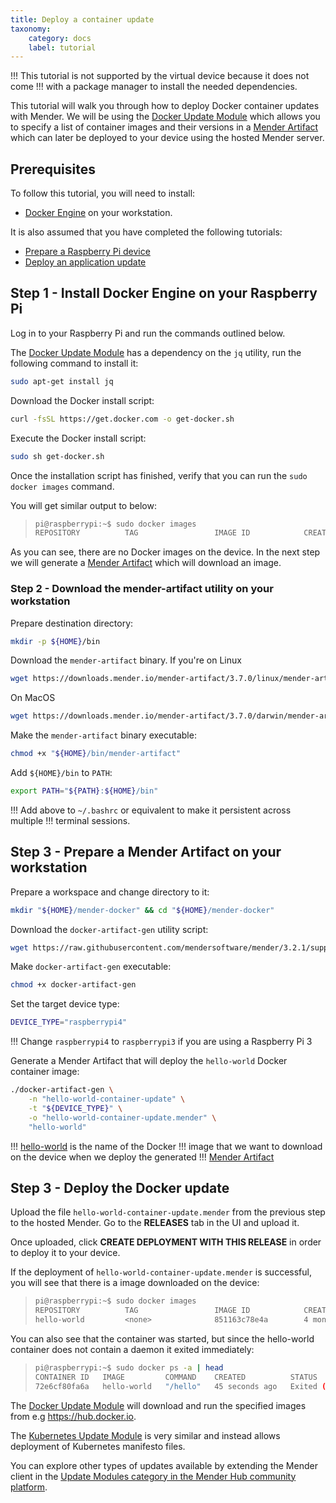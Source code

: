 ```yaml
---
title: Deploy a container update
taxonomy:
    category: docs
    label: tutorial
---
```


!!! This tutorial is not supported by the virtual device because it does not come
!!! with a package manager to install the needed dependencies.

This tutorial will walk you through how to deploy Docker container updates with
Mender. We will be using the
[Docker Update Module](https://hub.mender.io/t/docker/324?target=_blank) which
allows you to specify a list of container images and their versions in a
[Mender Artifact](../../02.Overview/03.Artifact/docs.md) which
can later be deployed to your device using the hosted Mender server.

## Prerequisites

To follow this tutorial, you will need to install:

* [Docker Engine](https://docs.docker.com/engine/install?target=_blank) on your
workstation.

It is also assumed that you have completed the following tutorials:

* [Prepare a Raspberry Pi device](../01.Preparation/01.Prepare-a-Raspberry-Pi-device/docs.md)
* [Deploy an application update](../02.Deploy-an-application-update/docs.md)

## Step 1 - Install Docker Engine on your Raspberry Pi

Log in to your Raspberry Pi and run the commands outlined below.

The [Docker Update Module](https://hub.mender.io/t/docker/324?target=_blank) has
a dependency on the `jq` utility, run the following command to install it:

```bash
sudo apt-get install jq
```

Download the Docker install script:

```bash
curl -fsSL https://get.docker.com -o get-docker.sh
```

Execute the Docker install script:

```bash
sudo sh get-docker.sh
```

Once the installation script has finished, verify that you can run the
`sudo docker images` command.

You will get similar output to below:


>```bash
>pi@raspberrypi:~$ sudo docker images
>REPOSITORY          TAG                 IMAGE ID            CREATED             SIZE
>```

As you can see, there are no Docker images on the device. In the next step we
will generate a
[Mender Artifact](../../02.Overview/03.Artifact/docs.md) which will
download an image.

### Step 2 - Download the mender-artifact utility on your workstation

Prepare destination directory:

```bash
mkdir -p ${HOME}/bin
```

Download the `mender-artifact` binary. If you're on Linux

<!--AUTOVERSION: "mender-artifact/%/"/mender-artifact -->
```bash
wget https://downloads.mender.io/mender-artifact/3.7.0/linux/mender-artifact -O ${HOME}/bin/mender-artifact
```

On MacOS

<!--AUTOVERSION: "mender-artifact/%/"/mender-artifact -->
```bash
wget https://downloads.mender.io/mender-artifact/3.7.0/darwin/mender-artifact -O ${HOME}/bin/mender-artifact
```


Make the `mender-artifact` binary executable:

```bash
chmod +x "${HOME}/bin/mender-artifact"
```

Add `${HOME}/bin` to `PATH`:

```bash
export PATH="${PATH}:${HOME}/bin"
```

!!! Add above to `~/.bashrc` or equivalent to make it persistent across multiple
!!! terminal sessions.


## Step 3 - Prepare a Mender Artifact on your workstation

Prepare a workspace and change directory to it:

```bash
mkdir "${HOME}/mender-docker" && cd "${HOME}/mender-docker"
```

Download the `docker-artifact-gen` utility script:

<!--AUTOVERSION: "mender/%"/mender-->
```bash
wget https://raw.githubusercontent.com/mendersoftware/mender/3.2.1/support/modules-artifact-gen/docker-artifact-gen
```

Make `docker-artifact-gen` executable:

```bash
chmod +x docker-artifact-gen
```

Set the target device type:

```bash
DEVICE_TYPE="raspberrypi4"
```

!!! Change `raspberrypi4` to `raspberrypi3` if you are using a Raspberry Pi 3


Generate a Mender Artifact that will deploy the `hello-world` Docker container image:

```bash
./docker-artifact-gen \
    -n "hello-world-container-update" \
    -t "${DEVICE_TYPE}" \
    -o "hello-world-container-update.mender" \
    "hello-world"
```

!!! [hello-world](https://hub.docker.com/_/hello-world?target=_blank) is the name of the Docker
!!! image that we want to download on the device when we deploy the generated
!!! [Mender Artifact](../../02.Overview/03.Artifact/docs.md)

## Step 3 - Deploy the Docker update

Upload the file `hello-world-container-update.mender` from the previous step
to the hosted Mender. Go to the **RELEASES** tab in the UI and upload it.

Once uploaded, click **CREATE DEPLOYMENT WITH THIS RELEASE** in order to deploy
it to your device.

If the deployment of `hello-world-container-update.mender` is successful, you
will see that there is a image downloaded on the device:

>```bash
>pi@raspberrypi:~$ sudo docker images
>REPOSITORY          TAG                 IMAGE ID            CREATED             SIZE
>hello-world         <none>              851163c78e4a        4 months ago        4.85kB
>```

You can also see that the container was started, but since the hello-world
container does not contain a daemon it exited immediately:

>```bash
>pi@raspberrypi:~$ sudo docker ps -a | head
>CONTAINER ID   IMAGE         COMMAND    CREATED          STATUS                      PORTS     NAMES
>72e6cf80fa6a   hello-world   "/hello"   45 seconds ago   Exited (0) 42 seconds ago             optimistic_shaw
>```

The [Docker Update Module](https://hub.mender.io/t/docker/324?target=_blank) will
download and run the specified images from e.g https://hub.docker.io.

The [Kubernetes Update Module](https://hub.mender.io/t/kubernetes/1939?target=_blank) is very
similar and instead allows deployment of Kubernetes manifesto files.

You can explore other types of updates available by extending the Mender client
in the
[Update Modules category in the Mender Hub community platform](https://hub.mender.io/c/update-modules/13?target=_blank).
